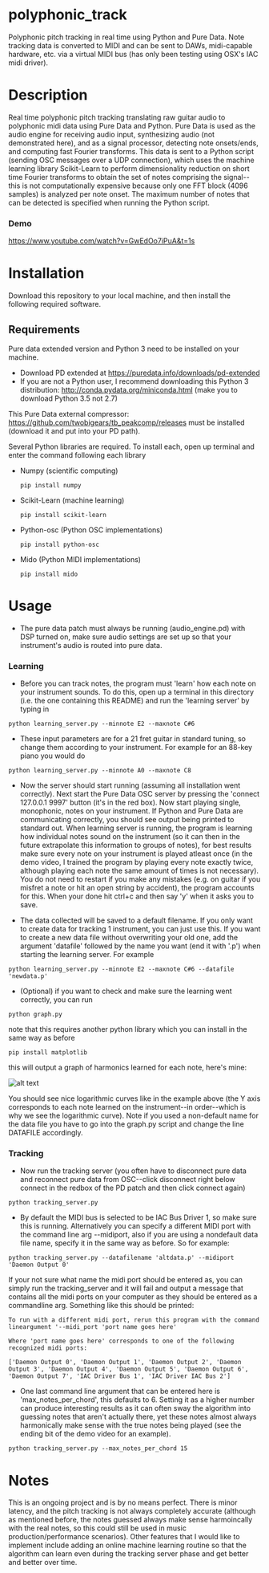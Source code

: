 # polyphonic_track
Polyphonic pitch tracking in real time using Python and Pure Data. Note tracking data is converted to MIDI and can be sent to DAWs, midi-capable hardware, etc. via a virtual MIDI bus (has only been testing using OSX's IAC midi driver).

# Description
Real time polyphonic pitch tracking translating raw guitar audio to polyphonic midi data using Pure Data and Python. Pure Data is used as the audio engine for receiving audio input, synthesizing audio (not demonstrated here), and as a signal processor, detecting note onsets/ends, and computing fast Fourier transforms. This data is sent to a Python script (sending OSC messages over a UDP connection), which uses the machine learning library Scikit-Learn to perform dimensionality reduction on short time Fourier transforms to obtain the set of notes comprising the signal--this is not computationally expensive because only one FFT block (4096 samples) is analyzed per note onset. The maximum number of notes that can be detected is specified when running the Python script.
### Demo
https://www.youtube.com/watch?v=GwEdOo7iPuA&t=1s

# Installation

Download this repository to your local machine, and then install the following required software.

## Requirements

Pure data extended version and Python 3 need to be installed on your machine. 
- Download PD extended at https://puredata.info/downloads/pd-extended
- If you are not a Python user, I recommend downloading this Python 3 distribution: http://conda.pydata.org/miniconda.html (make you to download Python 3.5 not 2.7)

This Pure Data external compressor: https://github.com/twobigears/tb_peakcomp/releases must be installed (download it and put into your PD path).


Several Python libraries are required. To install each, open up terminal and enter the command following each library
  - Numpy (scientific computing)
  
    ```
    pip install numpy
    ```
    
  - Scikit-Learn (machine learning)
  
  
    ```
    pip install scikit-learn
    ```
    
  - Python-osc (Python OSC implementations)
  
    
    ```
    pip install python-osc
    ```
    
  - Mido (Python MIDI implementations)
  
    
    ```
    pip install mido
    ```


# Usage
- The pure data patch must always be running (audio_engine.pd) with DSP turned on, make sure audio settings are set up so that your instrument's audio is routed into pure data.

### Learning
- Before you can track notes, the program must 'learn' how each note on your instrument sounds. To do this, open up a terminal in this directory (i.e. the one containing this README) and run the 'learning server' by typing in

```
python learning_server.py --minnote E2 --maxnote C#6 
```

- These input parameters are for a 21 fret guitar in standard tuning, so change them according to your instrument. For example for an 88-key piano you would do

```
python learning_server.py --minnote A0 --maxnote C8
```

- Now the server should start running (assuming all installation went correctly). Next start the Pure Data OSC server by pressing the 'connect 127.0.0.1 9997' button (it's in the red box). Now start playing single, monophonic, notes on your instrument. If Python and Pure Data are communicating correctly, you should see output being printed to standard out. When learning server is running, the program is learning how individual notes sound on the instrument (so it can then in the future extrapolate this information to groups of notes), for best results make sure every note on your instrument is played atleast once (in the demo video, I trained the program by playing every note exactly twice, although playing each note the same amount of times is not necessary). You do not need to restart if you make any mistakes (e.g. on guitar if you misfret a note or hit an open string by accident), the program accounts for this. When your done hit ctrl+c and then say 'y' when it asks you to save.

- The data collected will be saved to a default filename. If you only want to create data for tracking 1 instrument, you can just use this. If you want to create a new data file without overwriting your old one, add the argument 'datafile' followed by the name you want (end it with '.p') when starting the learning server. For example 


```
python learning_server.py --minnote E2 --maxnote C#6 --datafile 'newdata.p'
```

- (Optional) if you want to check and make sure the learning went correctly, you can run 

```
python graph.py
```
note that this requires another python library which you can install in the same way as before

```
pip install matplotlib
```

this will output a graph of harmonics learned for each note, here's mine:

![alt text](https://github.com/jaym910/polyphonic_track/raw/master/datapic.png "Graph example")

You should see nice logarithmic curves like in the example above (the Y axis corresponds to each note learned on the instrument--in order--which is why we see the logarithmic curve). Note if you used a non-default name for the data file you have to go into the graph.py script and change the line DATAFILE accordingly.

### Tracking

- Now run the tracking server (you often have to disconnect pure data and reconnect pure data from OSC--click disconnect right below connect in the redbox of the PD patch and then click connect again)

```
python tracking_server.py
```

- By default the MIDI bus is selected to be IAC Bus Driver 1, so make sure this is running. Alternatively you can specify a different MIDI port with the command line arg --midiport, also if you are using a nondefault data file name, specify it in the same way as before. So for example:

 ```
 python tracking_server.py --datafilename 'altdata.p' --midiport 'Daemon Output 0'
 ```
 
If your not sure what name the midi port should be entered as, you can simply run the tracking_server and it will fail and output a message that contains all the midi ports on your computer as they should be entered as a commandline arg. Something like this should be printed:
 
 ```
To run with a different midi port, rerun this program with the command lineargument '--midi_port 'port name goes here'

Where 'port name goes here' corresponds to one of the following recognized midi ports:

['Daemon Output 0', 'Daemon Output 1', 'Daemon Output 2', 'Daemon Output 3', 'Daemon Output 4', 'Daemon Output 5', 'Daemon Output 6', 'Daemon Output 7', 'IAC Driver Bus 1', 'IAC Driver IAC Bus 2']
 ```
 
 - One last command line argument that can be entered here is 'max_notes_per_chord', this defaults to 6. Setting it as a higher number can produce interesting results as it can often sway the algorithm into guessing notes that aren't actually there, yet these notes almost always harmonically make sense with the true notes being played (see the ending bit of the demo video for an example).
 
 ```
python tracking_server.py --max_notes_per_chord 15
```

# Notes
This is an ongoing project and is by no means perfect. There is minor latency, and the pitch tracking is not always completely accurate (although as mentioned before, the notes guessed always make sense harmoincally with the real notes, so this could still be used in music production/performance scenarios). Other features that I would like to implement include adding an online machine learning routine so that the algorithm can learn even during the tracking server phase and get better and better over time.
